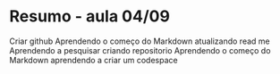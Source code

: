 # Resumo - aula 04/09
Criar github
Aprendendo o começo do Markdown
atualizando read me
Aprendendo a pesquisar 
criando repositorio
Aprendendo o começo do Markdown
aprendendo a criar um codespace
